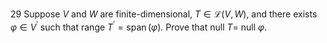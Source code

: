 29 Suppose $V$ and $W$ are finite-dimensional, $T \in \mathcal{L}(V, W)$, and there exists $\varphi \in V^{\prime}$ such that range $T^{\prime}=\operatorname{span}(\varphi)$. Prove that null $T=$ null $\varphi$.

